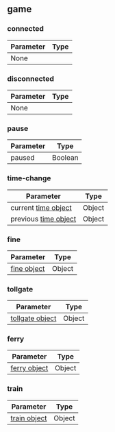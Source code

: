 ## game

### connected
| Parameter | Type    |
| ----------| ------- |
| None      |         |

### disconnected
| Parameter | Type    |
| ----------| ------- |
| None      |         |

### pause
| Parameter | Type    |
| ----------| ------- |
| paused    | Boolean |

### time-change
| Parameter                                | Type    |
| ---------------------------------------- | ------- |
| current [time object](data.md#gametime)  | Object  |
| previous [time object](data.md#gametime) | Object  |

### fine
| Parameter                         | Type    |
| --------------------------------- | ------- |
| [fine object](data.md#eventsfine) | Object  |

### tollgate
| Parameter                                 | Type    |
| ----------------------------------------- | ------- |
| [tollgate object](data.md#eventstollgate) | Object  |

### ferry
| Parameter                           | Type    |
| ----------------------------------- | ------- |
| [ferry object](data.md#eventsferry) | Object  |

### train
| Parameter                           | Type    |
| ----------------------------------- | ------- |
| [train object](data.md#eventstrain) | Object  |